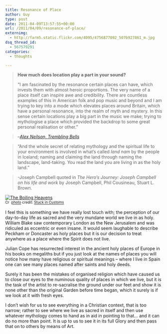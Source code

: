 ```yaml
---
title: Resonance of Place
author: Guy
type: post
date: 2011-04-09T13:57:55+00:00
url: /2011/04/09/resonance-of-place/
externimg:
  - http://farm5.static.flickr.com/4095/4756877092_507b927861_m.jpg
dsq_thread_id:
  - 567579291
categories:
  - thoughts

---
```

> **How much does location play a part in your sound?**
> 
> &#8220;I am fascinated by the resonance certain places can have, which invests them with almost heroic proportions. The very name of a place itself can inspire awe and credibility. There are countless examples of this in American folk and pop music and beyond and I am trying to key into a mode which elevates places around Britain, which have a personal resonance, into the realm of myth and mystery. In this sense certain locations play a big part in the music we make; trying to mythologise a place which provided the backdrop to some great personal realisation or other.&#8221;
  
> &#8211;_<a href="http://www.theskinny.co.uk/music/interviews/trembling-bells-alex-neilson-i-d-probably-be-a-professional-footballer-if-it-wasn-t-for-trout-mask-replica" target="_blank">Alex Neilson, Trembling Bells</a>_

<!--more-->

> &#8220;And the whole secret of relating mythology and the spiritual life to your environment is involved in what&#8217;s called _land nam_ by the people in Iceland; naming and claiming the land through naming the landscape, land-taking. You read the land you are living in as the holy land.&#8221;
  
> -Joseph Campbell quoted in _The Hero&#8217;s Journey: Joseph Campbell on his life and work_ by Joseph Campbell, Phil Cousineau, Stuart L. Brown.

<a href="https://www.flickr.com/photos/95572727@N00/4756877092/" title="The Boiling Heavens" target="_blank"><img src="http://farm5.static.flickr.com/4095/4756877092_507b927861_m.jpg" alt="The Boiling Heavens" border="0" /></a>  
<small><a href="http://creativecommons.org/licenses/by-nc-sa/2.0/" title="Attribution-NonCommercial-ShareAlike License" target="_blank"><img src="https://2018.guyjames.com/wp-content/plugins/photo-dropper/images/cc.png" alt="Creative Commons License" border="0" width="16" height="16" align="absmiddle" /></a> <a href="http://www.photodropper.com/photos/" target="_blank">photo</a> credit: <a href="https://www.flickr.com/photos/95572727@N00/4756877092/" title="Stuck in Customs" target="_blank">Stuck in Customs</a></small>

I feel this is something we have really lost touch with; the perception of our day-to-day life as sacred and the very mundane world we live in as holy. William Blake saw contemporary London as the New Jerusalem and was ridiculed as eccentric or even insane. It would seem laughable to describe Peckham or Doncaster as holy places but it is our decision to treat anywhere as a place where the Spirit does not live.

Julian Cope has resurrected interest in the ancient holy places of Europe in his books on megaliths but if you just look at the names of places you will notice how many have religious or spiritual meanings &#8211; where I live in Spain one can see many places named after saints and holy deeds.

Surely it has been the mistakes of organised religion which have caused us to close our eyes to the numinous quality of places in which we live, but it is the task of the artist to re-sacralise the ground under our feet and show it is none other than the original Garden before time began, which it surely is if we look at it with fresh eyes.

I don&#8217;t wish for us to see everything in a Christian context, that is too narrow; rather to see where we live as sacred in itself and then use whatever mythology comes to hand as in aid in pointing to that&#8230; and it can do no more than point. It is up to us to see it in its full Glory and then pass that on to others by means of Art.

<div id="gsWidget">
</div>